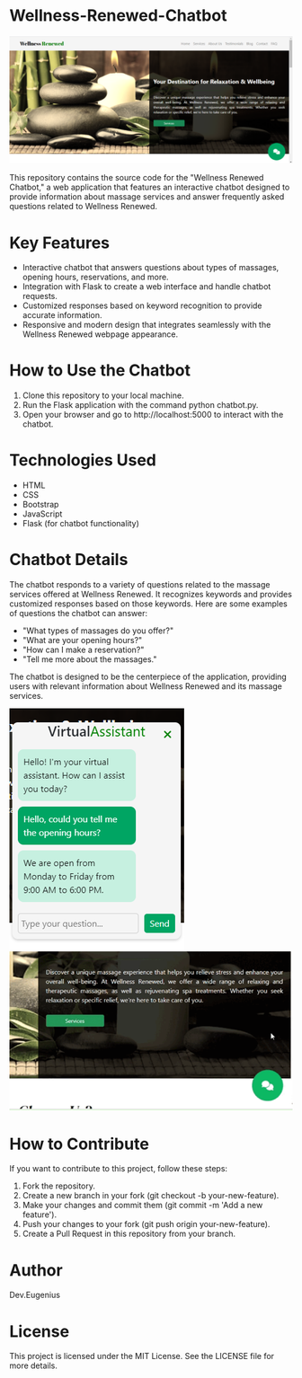 # Wellness-Renewed-Chatbot

![Captura 1](static/img/Captura1.png)

This repository contains the source code for the "Wellness Renewed Chatbot," a web application that features an interactive chatbot designed to provide information about massage services and answer frequently asked questions related to Wellness Renewed.

# Key Features
- Interactive chatbot that answers questions about types of massages, opening hours, reservations, and more.
- Integration with Flask to create a web interface and handle chatbot requests.
- Customized responses based on keyword recognition to provide accurate information.
- Responsive and modern design that integrates seamlessly with the Wellness Renewed webpage appearance.

# How to Use the Chatbot
1. Clone this repository to your local machine.
2. Run the Flask application with the command python chatbot.py.
3. Open your browser and go to http://localhost:5000 to interact with the chatbot.

# Technologies Used
- HTML
- CSS
- Bootstrap
- JavaScript
- Flask (for chatbot functionality)

# Chatbot Details
The chatbot responds to a variety of questions related to the massage services offered at Wellness Renewed. It recognizes keywords and provides customized responses based on those keywords. Here are some examples of questions the chatbot can answer:

- "What types of massages do you offer?"
- "What are your opening hours?"
- "How can I make a reservation?"
- "Tell me more about the massages."
  
The chatbot is designed to be the centerpiece of the application, providing users with relevant information about Wellness Renewed and its massage services.

![Captura 2](static/img/Captura2.png)
![Video](static/img/chatbot.gif)

# How to Contribute
If you want to contribute to this project, follow these steps:

1. Fork the repository.
2. Create a new branch in your fork (git checkout -b your-new-feature).
3. Make your changes and commit them (git commit -m 'Add a new feature').
4. Push your changes to your fork (git push origin your-new-feature).
5. Create a Pull Request in this repository from your branch.

# Author
Dev.Eugenius

# License
This project is licensed under the MIT License. See the LICENSE file for more details.
